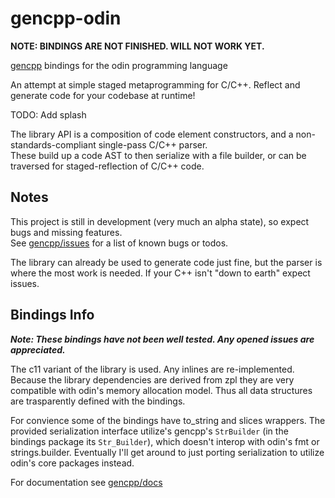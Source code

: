 # gencpp-odin

**NOTE: BINDINGS ARE NOT FINISHED. WILL NOT WORK YET.**

[gencpp](https://github.com/Ed94/gencpp) bindings for the odin programming language

An attempt at simple staged metaprogramming for C/C++. Reflect and generate code for your codebase at runtime!

TODO: Add splash

The library API is a composition of code element constructors, and a non-standards-compliant single-pass C/C++ parser.  
These build up a code AST to then serialize with a file builder, or can be traversed for staged-reflection of C/C++ code.

## Notes

This project is still in development (very much an alpha state), so expect bugs and missing features.  
See [gencpp/issues](https://github.com/Ed94/gencpp/issues) for a list of known bugs or todos.

The library can already be used to generate code just fine, but the parser is where the most work is needed. If your C++ isn't "down to earth" expect issues.

## Bindings Info

***Note: These bindings have not been well tested. Any opened issues are appreciated.***

The c11 variant of the library is used. Any inlines are re-implemented. Because the library dependencies are derived from zpl they are very compatible with odin's memory allocation model. Thus all data structures are trasparently defined with the bindings.

For convience some of the bindings have to_string and slices wrappers. The provided serialization interface utilize's gencpp's `StrBuilder` (in the bindings package its `Str_Builder`), which doesn't interop with odin's fmt or strings.builder. Eventually I'll get around to just porting serialization to utilize odin's core packages instead.

For documentation see [gencpp/docs](https://github.com/Ed94/gencpp/blob/main/Readme.md)
